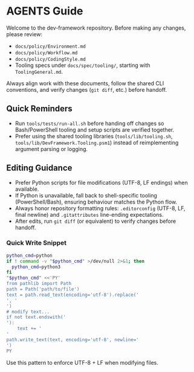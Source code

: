 # AGENTS Guide

Welcome to the dev-framework repository. Before making any changes, please review:

- `docs/policy/Environment.md`
- `docs/policy/Workflow.md`
- `docs/policy/CodingStyle.md`
- Tooling specs under `docs/spec/tooling/`, starting with `ToolingGeneral.md`.

Always align work with these documents, follow the shared CLI conventions, and verify changes (`git diff`, etc.) before handoff.

## Quick Reminders

- Run `tools/tests/run-all.sh` before handing off changes so Bash/PowerShell tooling and setup scripts are verified together.
- Prefer using the shared tooling libraries (`tools/lib/tooling.sh`, `tools/lib/DevFramework.Tooling.psm1`) instead of reimplementing argument parsing or logging.

## Editing Guidance

- Prefer Python scripts for file modifications (UTF-8, LF endings) when available.
- If Python is unavailable, fall back to shell-specific tooling (PowerShell/Bash), ensuring behaviour matches the Python flow.
- Always honor repository formatting rules: `.editorconfig` (UTF-8, LF, final newline) and `.gitattributes` line-ending expectations.
- After edits, run `git diff` (or equivalent) to verify changes before handoff.

### Quick Write Snippet

```bash
python_cmd=python
if ! command -v "$python_cmd" >/dev/null 2>&1; then
  python_cmd=python3
fi
"$python_cmd" <<'PY'
from pathlib import Path
path = Path('path/to/file')
text = path.read_text(encoding='utf-8').replace('
', '
')
# modify text...
if not text.endswith('
'):
    text += '
'
path.write_text(text, encoding='utf-8', newline='
')
PY
```

Use this pattern to enforce UTF-8 + LF when modifying files.
